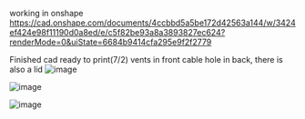 working in onshape
https://cad.onshape.com/documents/4ccbbd5a5be172d42563a144/w/3424ef424e98f11190d0a8ed/e/c5f82be93a8a3893827ec624?renderMode=0&uiState=6684b9414cfa295e9f2f2779

Finished cad ready to print(7/2)
vents in front
cable hole in back, there is also a lid
![image](https://github.com/APurbiya/A-Purbiya/assets/130509544/a319168e-2b2f-4cf6-8c74-91445789da28)

![image](https://github.com/APurbiya/A-Purbiya/assets/130509544/83bf5620-65ab-4868-9fa3-27b0245bd20f)

![image](https://github.com/APurbiya/A-Purbiya/assets/130509544/b5fe385b-a3b1-4ee1-831b-ab142e5f21e4)
